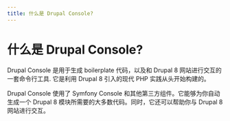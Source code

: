 ```yaml
---
title: 什么是 Drupal Console?
---
```

# 什么是 Drupal Console?
Drupal Console 是用于生成 boilerplate 代码，以及和 Drupal 8 网站进行交互的一套命令行工具. 它是利用 Drupal 8 引入的现代 PHP 实践从头开始构建的。

Drupal Console 使用了 Symfony Console 和其他第三方组件。它能够为你自动生成一个 Drupal 8 模块所需要的大多数代码。同时，它还可以帮助你与 Drupal 8 网站进行交互。
